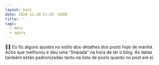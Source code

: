 ```yaml
---
layout: post
date: 2024-12-20 11:25 -0300
title: ''
tags:
  - meta
  - agora
---
```

👨‍💻 Eu fiz alguns ajustes no estilo dos detalhes dos posts hoje de manhã. Acho que melhorou e deu uma “limpada” na hora de ler o blog. As datas também estão padronizadas tanto na lista de posts quanto no post em si.
